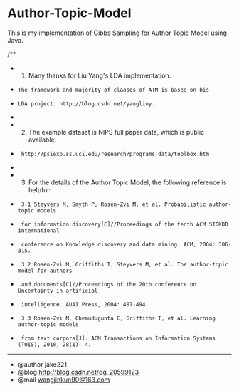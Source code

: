 # Author-Topic-Model
This is my implementation of Gibbs Sampling for Author Topic Model using Java.

/**
 * 	1. Many thanks for Liu Yang's LDA implementation.
 * 	   The framework and majority of claases of ATM is based on his 
 * 	   LDA project: http://blog.csdn.net/yangliuy.
 * 
 *  2. The example dataset is NIPS full paper data, which is public available.
 *  	http://psiexp.ss.uci.edu/research/programs_data/toolbox.htm
 *  
 *  3. For the details of the Author Topic Model, the following reference is helpful:
 *  	3.1 Steyvers M, Smyth P, Rosen-Zvi M, et al. Probabilistic author-topic models 
 *  	for information discovery[C]//Proceedings of the tenth ACM SIGKDD international
 *  	conference on Knowledge discovery and data mining. ACM, 2004: 306-315.
 *  	3.2 Rosen-Zvi M, Griffiths T, Steyvers M, et al. The author-topic model for authors
 *  	and documents[C]//Proceedings of the 20th conference on Uncertainty in artificial
 *  	intelligence. AUAI Press, 2004: 487-494.
 *  	3.3 Rosen-Zvi M, Chemudugunta C, Griffiths T, et al. Learning author-topic models
 *  	from text corpora[J]. ACM Transactions on Information Systems (TOIS), 2010, 28(1): 4.
 * ******************************************************************************************	
 * @author jake221
 * @blog http://blog.csdn.net/qq_20599123
 * @mail wangjinkun90@163.com
